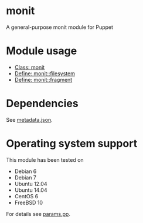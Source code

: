 # monit

A general-purpose monit module for Puppet

# Module usage

* [Class: monit](manifests/init.pp)
* [Define: monit::filesystem](manifests/filesystem.pp)
* [Define: monit::fragment](manifests/fragment.pp)

# Dependencies

See [metadata.json](metadata.json).

# Operating system support

This module has been tested on

* Debian 6
* Debian 7
* Ubuntu 12.04
* Ubuntu 14.04
* CentOS 6
* FreeBSD 10

For details see [params.pp](manifests/params.pp).
